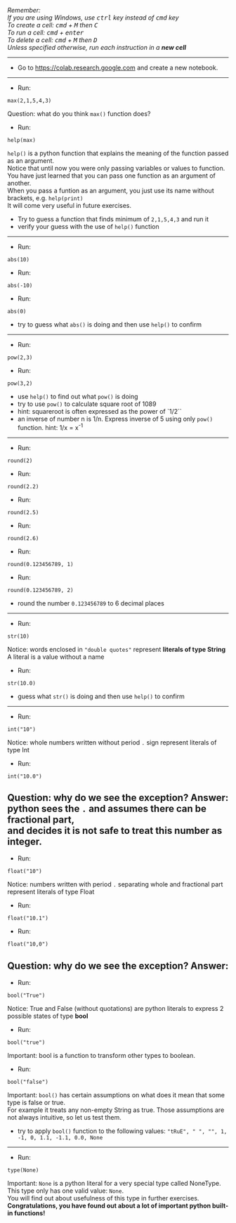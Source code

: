 *Remember:*  
*If you are using Windows, use <kbd>ctrl</kbd> key instead of <kbd>cmd</kbd> key*  
*To create a cell: <kbd>cmd</kbd> + <kbd>M</kbd> then <kbd>C</kbd>*  
*To run a cell: <kbd>cmd</kbd> + <kbd>enter</kbd>*  
*To delete a cell: <kbd>cmd</kbd> + <kbd>M</kbd> then <kbd>D</kbd>*  
*Unless specified otherwise, run each instruction in a **new cell***

---
* Go to https://colab.research.google.com and create a new notebook.
---
* Run:  
```
max(2,1,5,4,3)
```  
Question: what do you think `max()` function does?
* Run:  
```
help(max)
```  
  `help()` is a python function that explains the meaning of the function passed as an argument.  
  Notice that until now you were only passing variables or values to function.  
  You have just learned that you can pass one function as an argument of another.  
  When you pass a funtion as an argument, you just use its name without brackets, e.g. `help(print)`  
  It will come very useful in future exercises.
* Try to guess a function that finds minimum of `2,1,5,4,3` and run it
* verify your guess with the use of `help()` function
---
* Run:  
```
abs(10)
```  
* Run:  
```
abs(-10)
```  
* Run: 
```
abs(0)
```  
* try to guess what `abs()` is doing and then use `help()` to confirm
---
* Run:  
```
pow(2,3)
```  
* Run:  
```
pow(3,2)
```  
* use `help()` to find out what `pow()` is doing
* try to use `pow()` to calculate square root of 1089
* hint: squareroot is often expressed as the power of `1/2``
* an inverse of number n is 1/n. Express inverse of 5 using only `pow()` function. 
  hint: 1/x = x<sup>-1</sup>
---
* Run:
```
round(2)
```
* Run: 
```
round(2.2)
```
* Run: 
```
round(2.5)
```
* Run: 
```
round(2.6)
```
* Run: 
```
round(0.123456789, 1)
```
* Run: 
```
round(0.123456789, 2)
```
* round the number `0.123456789` to 6 decimal places
---
* Run: 
```
str(10)
```  
  Notice: words enclosed in `"double quotes"` represent **literals of type String**  
  A literal is a value without a name
* Run: 
```
str(10.0)
```
* guess what `str()` is doing and then use `help()` to confirm
---
* Run: 
```
int("10")
```  
  Notice: whole numbers written without period `.` sign represent literals of type Int
* Run: 
```
int("10.0")
```  
  Question: why do we see the exception?
  Answer: python sees the `.` and assumes there can be fractional part,  
  and decides it is not safe to treat this number as integer.
---
* Run: 
```
float("10")
```  
  Notice: numbers written with period `.` separating whole and fractional part represent literals of type Float
* Run: 
```
float("10.1")
```
* Run: 
```
float("10,0")
```  
  Question: why do we see the exception?
  Answer:
---
* Run: 
```
bool("True")
```  
  Notice: True and False (without quotations) are python literals to express 2 possible states of type **bool**
* Run: 
```
bool("true")
```
  Important: bool is a function to transform other types to boolean.  
* Run: 
```
bool("false")
```
  Important: `bool()` has certain assumptions on what does it mean that some type is false or true.  
  For example it treats any non-empty String as true.
  Those assumptions are not always intuitive, so let us test them.
* try to apply `bool()` function to the following values: `"tRuE", " ", "", 1, -1, 0, 1.1, -1.1, 0.0, None`
---
* Run: 
```
type(None)
```
  Important: `None` is a python literal for a very special type called NoneType.  
  This type only has one valid value: `None`.  
  You will find out about usefulness of this type in further exercises.  
**Congratulations, you have found out about a lot of important python built-in functions!**
